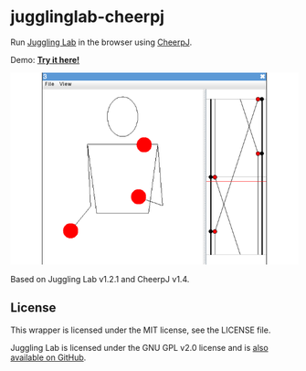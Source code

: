 # jugglinglab-cheerpj

Run [Juggling Lab](https://jugglinglab.org/) in the browser using [CheerpJ](https://www.leaningtech.com/cheerpj/).

Demo: **[Try it here!](https://jugglinglab.karavia.ch)**

[<img src="screenshot.png" alt="Screenshot">](https://jugglinglab.karavia.ch)

Based on Juggling Lab v1.2.1 and CheerpJ v1.4.

## License

This wrapper is licensed under the MIT license, see the LICENSE file.

Juggling Lab is licensed under the GNU GPL v2.0 license and is
[also available on GitHub](https://github.com/jkboyce/jugglinglab).
